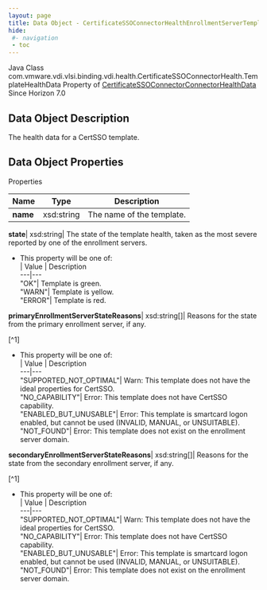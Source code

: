 ```yaml
---
layout: page
title: Data Object - CertificateSSOConnectorHealthEnrollmentServerTemplateHealthData
hide:
 #- navigation
 - toc
---
```






Java Class
    com.vmware.vdi.vlsi.binding.vdi.health.CertificateSSOConnectorHealth.TemplateHealthData
Property of
     [CertificateSSOConnectorConnectorHealthData](vdi.health.CertificateSSOConnectorHealth.ConnectorHealthData.md#field_detail)
Since 
    Horizon 7.0

## Data Object Description 

The health data for a CertSSO template. 

## Data Object Properties

Properties

Name |  Type |  Description   
---|---|---  
**name**|  xsd:string|  The name of the template.   
  
**state**|  xsd:string|  The state of the template health, taken as the most severe reported by one of the enrollment servers.   


  * This property will be one of:  
|  Value |  Description   
---|---  
"OK"| Template is green.  
"WARN"| Template is yellow.  
"ERROR"| Template is red.  

  
**primaryEnrollmentServerStateReasons**|  xsd:string[]|  Reasons for the state from the primary enrollment server, if any.   


[^1]
  * This property will be one of:  
|  Value |  Description   
---|---  
"SUPPORTED_NOT_OPTIMAL"| Warn: This template does not have the ideal properties for CertSSO.  
"NO_CAPABILITY"| Error: This template does not have CertSSO capability.  
"ENABLED_BUT_UNUSABLE"| Error: This template is smartcard logon enabled, but cannot be used (INVALID, MANUAL, or UNSUITABLE).  
"NOT_FOUND"| Error: This template does not exist on the enrollment server domain.  

  
**secondaryEnrollmentServerStateReasons**|  xsd:string[]|  Reasons for the state from the secondary enrollment server, if any.   


[^1]
  * This property will be one of:  
|  Value |  Description   
---|---  
"SUPPORTED_NOT_OPTIMAL"| Warn: This template does not have the ideal properties for CertSSO.  
"NO_CAPABILITY"| Error: This template does not have CertSSO capability.  
"ENABLED_BUT_UNUSABLE"| Error: This template is smartcard logon enabled, but cannot be used (INVALID, MANUAL, or UNSUITABLE).  
"NOT_FOUND"| Error: This template does not exist on the enrollment server domain.  

  
  

  

